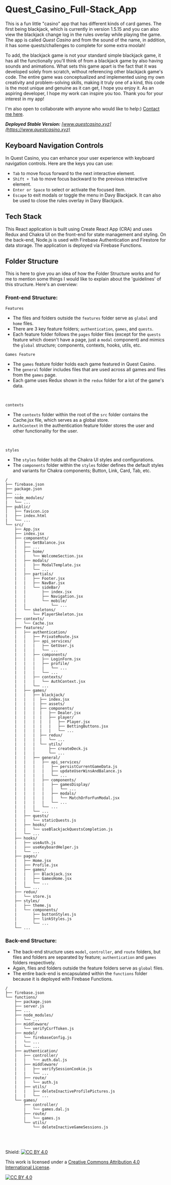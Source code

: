 # Quest_Casino_Full-Stack_App
This is a fun little "casino" app that has different kinds of card games. The first being blackjack, which is currently in version 1.5.15 and you can also view the blackjack change log in the rules overlay while playing the game. The app is called _Quest Casino_ and from the sound of the name, in addition, it has some quests/challenges to complete for some extra moolah!

To add, the blackjack game is not your standard simple blackjack game, it has all the functionally you'll think of from a blackjack game by also having sounds and animations. What sets this game apart is the fact that it was developed solely from scratch, without referencing other blackjack game's code. The entire game was conceptualized and implemented using my own creativity and problem-solving skills, making it truly one of a kind, this code is the most unique and genuine as it can get, I hope you enjoy it. As an aspiring developer, I hope my work can inspire you too. Thank you for your interest in my app!

I'm also open to collaborate with anyone who would like to help:) [Contact me here](mailto:davidbish2002@hotmail.com).

_**Deployed Stable Version:** [www.questcasino.xyz](https://www.questcasino.xyz)_

## Keyboard Navigation Controls
In Quest Casino, you can enhance your user experience with keyboard navigation controls. Here are the keys you can use:
- `Tab` to move focus forward to the next interactive element.
- `Shift + Tab` to move focus backward to the previous interactive element.
- `Enter or Space` to select or activate the focused item.
- `Escape` to exit modals or toggle the menu in Davy Blackjack. It can also be used to close the rules overlay in Davy Blackjack.

## Tech Stack
This React application is built using Create React App (CRA) and uses Redux and Chakra UI on the front-end for state management and styling. On the back-end, Node.js is used with Firebase Authentication and 
Firestore for data storage. The application is deployed via Firebase Functions.

## Folder Structure
This is here to give you an idea of how the Folder Structure works and for me to mention some things I would like to explain about the 'guidelines' of this structure. Here's an overview:

### Front-end Structure:
`Features`
- The files and folders outside the `features` folder serve as `global` and `home` files.
- There are 3 key feature folders; `authentication`, `games`, and `quests`.
- Each feature folder follows the `pages` folder files (except for the `quests` feature which doesn't have a page, just a `modal` component) and mimics the `global` structure; components, contexts, hooks, utils, etc.

`Games Feature`
- The `games` feature folder holds each game featured in Quest Casino.
- The `general` folder includes files that are used across all games and files from the `games` page.
- Each game uses Redux shown in the `redux` folder for a lot of the game's data.
<br />

`contexts`
- The `contexts` folder within the root of the `src` folder contains the Cache.jsx file, which serves as a global store.
- `AuthContext` in the authentication feature folder stores the user and other functionality for the user.
<br />

`styles`
- The `styles` folder holds all the Chakra UI styles and configurations.
- The `components` folder within the `styles` folder defines the default styles and variants for Chakra components; Button, Link, Card, Tab, etc.

```
/
├── firebase.json
├── package.json
├── ...
├── node_modules/
|   └── ...
├── public/
│   ├── favicon.ico
|   ├── index.html
|   └── ...
└── src/
    ├── App.jsx
    ├── index.jsx
    ├── components/
    │   ├── GetBalance.jsx
    |   ├── ...
    |   ├── home/
    |   |   └── WelcomeSection.jsx
    |   ├── modals/
    |   |   ├── ModalTemplate.jsx
    |   |   └── ...
    |   ├── partials/
    |   |   ├── Footer.jsx
    |   |   ├── NavBar.jsx
    |   |   └── sideBar/
    |   |       ├── index.jsx
    |   |       ├── Navigation.jsx
    |   |       └── mobile/
    |   |           └── ...
    |   └── skeletons/
    |       └── PlayerSkeleton.jsx
    ├── contexts/ 
    |   └── Cache.jsx
    ├── features/
    |   ├── authentication/
    |   |   ├── PrivateRoute.jsx
    |   |   ├── api_services/
    |   |   |   ├── GetUser.js
    |   |   |   └── ...
    |   |   ├── components/
    |   |   |   ├── LoginForm.jsx
    |   |   |   ├── profile/
    |   |   |   |   └── ...
    |   |   |   └── ...
    |   |   ├── contexts/
    |   |   |   └── AuthContext.jsx
    |   |   └── ...
    |   ├── games/
    |   |   ├── blackjack/
    |   |   |  ├── index.jsx
    |   |   |  ├── assets/
    |   |   |  ├── components/
    |   |   |  |   ├── Dealer.jsx
    |   |   |  |   ├── player/
    |   |   |  |   |   ├── Player.jsx
    |   |   |  |   |   ├── BettingButtons.jsx
    |   |   |  |   |   └── ...
    |   |   |  ├── redux/  
    |   |   |  |   └── ...
    |   |   |  └── utils/
    |   |   |      ├── createDeck.js
    |   |   |      └── ...
    |   |   ├── general/
    |   |   |   ├── api_services/
    |   |   |   |   ├── persistCurrentGameData.js
    |   |   |   |   ├── updateUserWinsAndBalance.js
    |   |   |   |   └── ...
    |   |   |   ├── components/
    |   |   |   |   ├── gamesDisplay/
    |   |   |   |   |   └── ...
    |   |   |   |   ├── modals/
    |   |   |   |   |   └── MatchOrForFunModal.jsx
    |   |   |   |   └── ...
    |   |   |   └── ...
    |   |   └── ...
    |   ├── quests/
    |   |   └── staticQuests.js
    |   ├── hooks/
    |   |   └── useBlackjackQuestsCompletion.js
    |   └── ...   
    ├── hooks/
    |   ├── useAuth.js
    |   ├── useKeyboardHelper.js
    |   └── ...
    ├── pages/
    |   ├── Home.jsx
    |   ├── Profile.jsx
    |   ├── games/
    |   |   ├── Blackjack.jsx
    |   |   ├── GamesHome.jsx
    |   |   └── ...
    |   └── ...
    ├── redux/
    |   └── store.js
    ├── styles/
    |   ├── theme.js
    |   └── components/
    |       ├── buttonStyles.js
    |       ├── linkStyles.js
    |       └── ...
    └── ...
```

### Back-end Structure:
- The back-end structure uses `model`, `controller`, and `route` folders, but files and folders are separated by feature; `authentication` and `games` folders respectively.
- Again, files and folders outside the feature folders serve as `global` files.
- The entire back-end is encapsulated within the `functions` folder because it is deployed with Firebase Functions.

```
/
├── firebase.json
└── functions/
    ├── package.json
    ├── server.js
    ├── ...
    ├── node_modules/
    |   └── ...
    ├── middleware/
    |   └── verifyCsrfToken.js
    ├── model/
    |   └── firebaseConfig.js
    |   └── ...
    |   └── ...
    ├── authentication/
    |   ├── controller/
    |   |   └── auth.dal.js
    |   ├── middleware/
    |   |   ├── verifySessionCookie.js
    |   |   └── ...
    |   ├── route/
    |   |   └── auth.js
    |   ├── utils/
    |   |   ├── deleteInactiveProfilePictures.js
    |   |   └── ...
    └── games/
        ├── controller/
        |   └── games.dal.js
        ├── route/
        |   └── games.js
        └── utils/
            └── deleteInactiveGameSessions.js
```

<br /><br />

Shield: [![CC BY 4.0][cc-by-shield]][cc-by]

This work is licensed under a
[Creative Commons Attribution 4.0 International License][cc-by].

[![CC BY 4.0][cc-by-image]][cc-by]

[cc-by]: http://creativecommons.org/licenses/by/4.0/
[cc-by-image]: https://i.creativecommons.org/l/by/4.0/88x31.png
[cc-by-shield]: https://img.shields.io/badge/License-CC%20BY%204.0-lightgrey.svg
